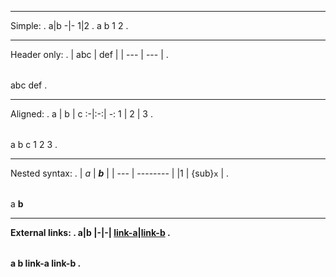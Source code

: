 --------------------------
Simple:
.
a|b
-|-
1|2
.
<document source="notset">
    <table classes="colwidths-auto">
        <tgroup cols="2">
            <colspec colwidth="50.0">
            <colspec colwidth="50.0">
            <thead>
                <row>
                    <entry>
                        <paragraph>
                            a
                    <entry>
                        <paragraph>
                            b
            <tbody>
                <row>
                    <entry>
                        <paragraph>
                            1
                    <entry>
                        <paragraph>
                            2
.

--------------------------
Header only:
.
| abc | def |
| --- | --- |
.
<document source="notset">
    <table classes="colwidths-auto">
        <tgroup cols="2">
            <colspec colwidth="50.0">
            <colspec colwidth="50.0">
            <thead>
                <row>
                    <entry>
                        <paragraph>
                            abc
                    <entry>
                        <paragraph>
                            def
.

--------------------------
Aligned:
.
a | b | c
:-|:-:| -:
1 | 2 | 3
.
<document source="notset">
    <table classes="colwidths-auto">
        <tgroup cols="3">
            <colspec colwidth="33.33">
            <colspec colwidth="33.33">
            <colspec colwidth="33.33">
            <thead>
                <row>
                    <entry classes="text-left">
                        <paragraph>
                            a
                    <entry classes="text-center">
                        <paragraph>
                            b
                    <entry classes="text-right">
                        <paragraph>
                            c
            <tbody>
                <row>
                    <entry classes="text-left">
                        <paragraph>
                            1
                    <entry classes="text-center">
                        <paragraph>
                            2
                    <entry classes="text-right">
                        <paragraph>
                            3
.

--------------------------
Nested syntax:
.
| *a* | __*b*__  |
| --- | -------- |
|$1$  | {sub}`x` |
.
<document source="notset">
    <table classes="colwidths-auto">
        <tgroup cols="2">
            <colspec colwidth="50.0">
            <colspec colwidth="50.0">
            <thead>
                <row>
                    <entry>
                        <paragraph>
                            <emphasis>
                                a
                    <entry>
                        <paragraph>
                            <strong>
                                <emphasis>
                                    b
            <tbody>
                <row>
                    <entry>
                        <paragraph>
                            <math>
                                1
                    <entry>
                        <paragraph>
                            <subscript>
                                x
.

--------------------------
External links:
.
a|b
|-|-|
[link-a](https://www.google.com/)|[link-b](https://www.python.org/)
.
<document source="notset">
    <table classes="colwidths-auto">
        <tgroup cols="2">
            <colspec colwidth="50.0">
            <colspec colwidth="50.0">
            <thead>
                <row>
                    <entry>
                        <paragraph>
                            a
                    <entry>
                        <paragraph>
                            b
            <tbody>
                <row>
                    <entry>
                        <paragraph>
                            <reference refuri="https://www.google.com/">
                                link-a
                    <entry>
                        <paragraph>
                            <reference refuri="https://www.python.org/">
                                link-b
.